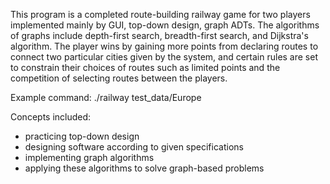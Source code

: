 This program is a completed route-building railway game for two players implemented mainly by GUI, top-down design, graph ADTs. The algorithms of graphs include depth-first search, breadth-first search, and Dijkstra's algorithm. The player wins by gaining more points from declaring routes to connect two particular cities given by the system, and certain rules are set to constrain their choices of routes such as limited points and the competition of selecting routes between the players. 

Example command: ./railway test_data/Europe

Concepts included:
- practicing top-down design
- designing software according to given specifications
- implementing graph algorithms
- applying these algorithms to solve graph-based problems
